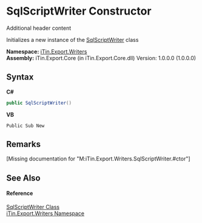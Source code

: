 # SqlScriptWriter Constructor 
Additional header content 

Initializes a new instance of the <a href="T_iTin_Export_Writers_SqlScriptWriter">SqlScriptWriter</a> class

**Namespace:**&nbsp;<a href="N_iTin_Export_Writers">iTin.Export.Writers</a><br />**Assembly:**&nbsp;iTin.Export.Core (in iTin.Export.Core.dll) Version: 1.0.0.0 (1.0.0.0)

## Syntax

**C#**<br />
``` C#
public SqlScriptWriter()
```

**VB**<br />
``` VB
Public Sub New
```


## Remarks
\[Missing <remarks> documentation for "M:iTin.Export.Writers.SqlScriptWriter.#ctor"\]

## See Also


#### Reference
<a href="T_iTin_Export_Writers_SqlScriptWriter">SqlScriptWriter Class</a><br /><a href="N_iTin_Export_Writers">iTin.Export.Writers Namespace</a><br />